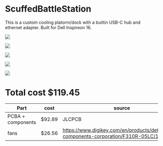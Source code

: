 # ScuffedBattleStation

This is a custom cooling platorm/dock with a builtin USB-C hub and ethernet adapter. Built for Dell Inspireon 16.

![](https://hc-cdn.hel1.your-objectstorage.com/s/v3/d826565080f8e3d7618f18240a6986696e57bb7d_image.png)

![](https://hc-cdn.hel1.your-objectstorage.com/s/v3/1aa7b1a590809a847a9704768ae77a849fa3e970_image.png)

![](https://hc-cdn.hel1.your-objectstorage.com/s/v3/8dd55f73d26057b27d41d17803013df8cfa801e4_image.png)

![](https://hc-cdn.hel1.your-objectstorage.com/s/v3/3ba1ef5c528257cfcc808a5a282add16cd73cd07_image.png)

![](https://hc-cdn.hel1.your-objectstorage.com/s/v3/3a357abe8db24ee9502bfab07dfefeb25be6c59e_image.png)


# Total cost $119.45

| Part             | cost   | source                                                                                           |
|------------------|--------|--------------------------------------------------------------------------------------------------|
| PCBA + components| $92.89 | JLCPCB                                                                                           |
| fans             | $26.56 | https://www.digikey.com/en/products/detail/nidec-components-corporation/F310R-05LC/1165517       |
